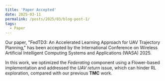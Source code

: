 ```yaml
---
title: 'Paper Accepted'
date: 2025-03-11
permalink: /posts/2025/03/blog-post-1/
tags:
  - Paper
---
```


Our paper, "FedTD3: An Accelerated Learning Approach for UAV Trajectory Planning," has been accepted by the International Conference on Wireless Artificial Intelligent Computing Systems and Applications (WASA) 2025.

In this work, we optimized the *Federating* component using a Flower-based implementation and addressed the *UAV return* issue, which can hinder RL exploration, compared with our previous **TMC** work.



